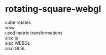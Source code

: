 ﻿# rotating-square-webgl
cube rotates <br />
wow <br />
used matrix transformations <br />
also js <br />
also WEBGL <br />
also GLSL
